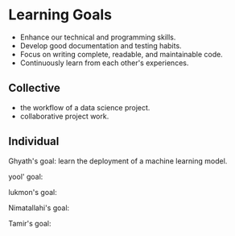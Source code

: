 # Learning Goals

- Enhance our technical and programming skills.
- Develop good documentation and testing habits.
- Focus on writing complete, readable, and maintainable code.
- Continuously learn from each other's experiences.

## Collective

- the workflow of a data science project.
- collaborative project work.

## Individual

Ghyath's goal: learn the deployment of a machine learning model.

yool' goal:

lukmon's goal:

Nimatallahi's goal:

Tamir's goal:
